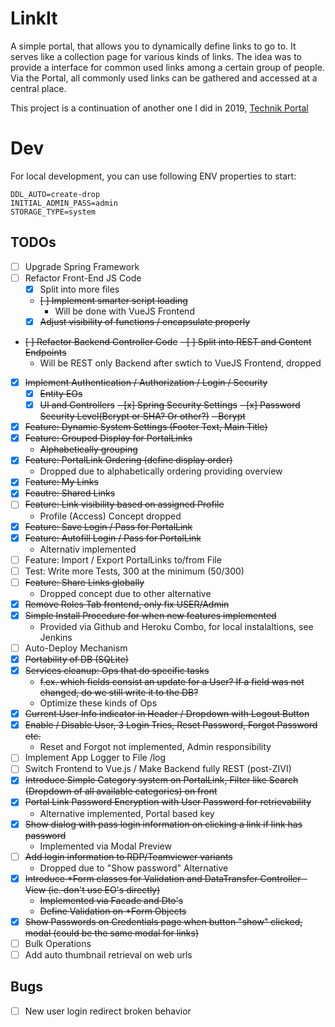 # LinkIt

A simple portal, that allows you to dynamically
define links to go to. It serves like a collection
page for various kinds of links. The idea was to 
provide a interface for common used links among a 
certain group of people. Via the Portal, all
commonly used links can be gathered and accessed at
a central place.

This project is a continuation of another one I did in 2019, [Technik Portal](https://github.com/Zmote/TechnikPortal)

# Dev
For local development, you can use following ENV properties to start:
```
DDL_AUTO=create-drop
INITIAL_ADMIN_PASS=admin
STORAGE_TYPE=system
```

## TODOs
- [ ] Upgrade Spring Framework
- [ ] Refactor Front-End JS Code
  - [x] Split into more files
  - ~~[ ] Implement smarter script loading~~
    - Will be done with VueJS Frontend
  - [x] ~~Adjust visibility of functions / encapsulate properly~~
- ~~[ ] Refactor Backend Controller Code~~
  ~~- [ ] Split into REST and Content Endpoints~~
    - Will be REST only Backend after swtich to VueJS Frontend, dropped
- [x] ~~Implement Authentication / Authorization / Login / Security~~
  - [x] ~~Entity EOs~~
  - [x] ~~UI and Controllers~~
  ~~- [x] Spring Security Settings~~
  ~~- [x] Password Security Level(Bcrypt or SHA? Or other?)~~
    ~~- Bcrypt~~
- [x] ~~Feature: Dynamic System Settings (Footer Text, Main Title)~~
- [x] ~~Feature: Grouped Display for PortalLinks~~
  - ~~Alphabetically grouping~~
- [x] ~~Feature: PortalLink Ordering (define display order)~~
  - Dropped due to alphabetically ordering providing overview
- [x] F~~eature: My Links~~
- [x] ~~Feautre: Shared Links~~
- [ ] ~~Feature: Link visibility based on assigned Profile~~
  - Profile (Access) Concept dropped
- [x] ~~Feature: Save Login / Pass for PortalLink~~
- [x] ~~Feature: Autofill Login / Pass for PortalLink~~
  - Alternativ implemented
- [ ] Feature: Import / Export PortalLinks to/from File
- [ ] Test: Write more Tests, 300 at the minimum (50/300)
- [ ] ~~Feature: Share Links globally~~
  - Dropped concept due to other alternative
- [x] ~~Remove Roles Tab frontend, only fix USER/Admin~~
- [x] ~~Simple Install Procedure for when new features implemented~~
  - Provided via Github and Heroku Combo, for local instalaltions, see Jenkins
- [ ] Auto-Deploy Mechanism
- [x] ~~Portability of DB (SQLite)~~
- [x] ~~Services cleanup: Ops that do specific tasks~~
  - ~~f.ex. which fields consist an update for a User? If a field was not changed, do we still write it to the DB?~~
  - Optimize these kinds of Ops
- [x] ~~Current User Info indicator in Header / Dropdown with Logout Button~~
- [x] ~~Enable / Disable User, 3 Login Tries, Reset Password, Forgot Password etc.~~
  - Reset and Forgot not implemented, Admin responsibility
- [ ] Implement App Logger to File /log
- [ ] Switch Frontend to Vue.js / Make Backend fully REST (post-ZIVI)
- [x] ~~Introduce Simple Category system on PortalLink, Filter like Search (Dropdown of all available categories) on front~~
- [x] ~~Portal Link Password Encryption with User Password for retrievability~~
  - Alternative implemented, Portal based key
- [x] ~~Show dialog with pass login information on clicking a link if link has password~~
  - Implemented via Modal Preview
- [ ] ~~Add login information to RDP/Teamviewer variants~~
  - Dropped due to "Show password" Alternative
- [x] ~~Introduce *Form  classes for Validation and DataTransfer Controller - View (ie. don't use EO's directly)~~
  - ~~Implemented via Facade and Dto's~~
  - ~~Define Validation on *Form Objects~~
- [x] ~~Show Passwords on Credentials page when button "show" clicked, modal (could be the same modal for links)~~
- [ ] Bulk Operations
- [ ] Add auto thumbnail retrieval on web urls

## Bugs
- [ ] New user login redirect broken behavior